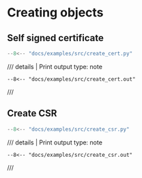 # Creating objects

## Self signed certificate
```python
--8<-- "docs/examples/src/create_cert.py"
```

/// details | Print output
    type: note
``` 
--8<-- "docs/examples/src/create_cert.out"
```
///

## Create CSR

```python
--8<-- "docs/examples/src/create_csr.py"
```

/// details | Print output
    type: note
``` 
--8<-- "docs/examples/src/create_csr.out"
```
///
